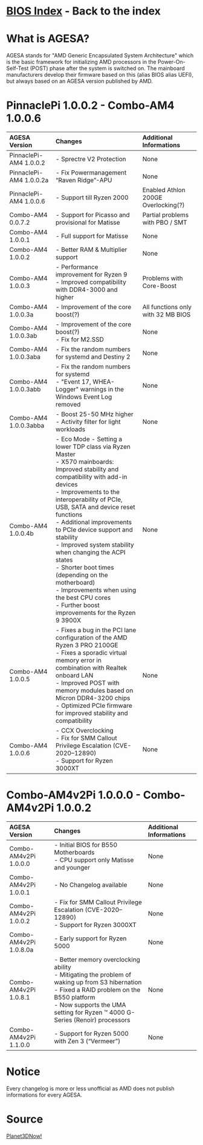 # [BIOS Index](/ASRockWiki/beta_bios/beta_bios) - Back to the index

# What is AGESA?

AGESA stands for "AMD Generic Encapsulated System Architecture" which is the basic framework for initializing AMD processors in the Power-On-Self-Test (POST) phase after the system is switched on. The mainboard manufacturers develop their firmware based on this (alias BIOS alias UEFI), but always based on an AGESA version published by AMD.

# PinnaclePi 1.0.0.2 - Combo-AM4 1.0.0.6

| AGESA Version | Changes | Additional Informations |                    
|:--------------|:--------|:------------------------|
|PinnaclePi-AM4 1.0.0.2 | - Sprectre V2 Protection | None |
|PinnaclePi-AM4 1.0.0.2a | - Fix Powermanagement “Raven Ridge”-APU | None |
|PinnaclePi-AM4 1.0.0.6 | - Support till Ryzen 2000 | Enabled Athlon 200GE Overlocking(?)
|Combo-AM4 0.0.7.2 | - Support for Picasso and provisional for Matisse | Partial problems with PBO / SMT
|Combo-AM4 1.0.0.1 | - Full support for Matisse | None |
|Combo-AM4 1.0.0.2 | - Better RAM & Multiplier support | None |
|Combo-AM4 1.0.0.3 | - Performance improvement for Ryzen 9<br> - Improved compatibility with DDR4-3000 and higher | Problems with Core-Boost
|Combo-AM4 1.0.0.3a | - Improvement of the core boost(?) | All functions only with 32 MB BIOS
|Combo-AM4 1.0.0.3ab | - Improvement of the core boost(?)<br>- Fix for M2.SSD | None |
|Combo-AM4 1.0.0.3aba | - Fix the random numbers for systemd and Destiny 2 | None |
|Combo-AM4 1.0.0.3abb | - Fix the random numbers for systemd<br>- "Event 17, WHEA-Logger" warnings in the Windows Event Log removed | None |
|Combo-AM4 1.0.0.3abba | - Boost 25-50 MHz higher<br>- Activity filter for light workloads | None |
|Combo-AM4 1.0.0.4b | - Eco Mode - Setting a lower TDP class via Ryzen Master<br>- X570 mainboards: Improved stability and compatibility with add-in devices<br>- Improvements to the interoperability of PCIe, USB, SATA and device reset functions<br>- Additional improvements to PCIe device support and stability<br>- Improved system stability when changing the ACPI states<br>- Shorter boot times (depending on the motherboard)<br>- Improvements when using the best CPU cores<br>- Further boost improvements for the Ryzen 9 3900X | None  |
|Combo-AM4 1.0.0.5 | - Fixes a bug in the PCI lane configuration of the AMD Ryzen 3 PRO 2100GE<br>- Fixes a sporadic virtual memory error in combination with Realtek onboard LAN <br>- Improved POST with memory modules based on Micron DDR4-3200 chips<br>- Optimized PCIe firmware for improved stability and compatibility | None  |
|Combo-AM4 1.0.0.6 | - CCX Overclocking<br>- Fix for SMM Callout Privilege Escalation (CVE-2020–12890)<br>- Support for Ryzen 3000XT | None   |

# Combo-AM4v2Pi 1.0.0.0 - Combo-AM4v2Pi 1.0.0.2

| AGESA Version | Changes | Additional Informations |                    
|:--------------|:--------|:------------------------|
|Combo-AM4v2Pi 1.0.0.0 | - Initial BIOS for B550 Motherboards<br>- CPU support only Matisse and younger | None |
|Combo-AM4v2Pi 1.0.0.1 | - No Changelog available | None |
|Combo-AM4v2Pi 1.0.0.2 | - Fix for SMM Callout Privilege Escalation (CVE-2020–12890)<br>- Support for Ryzen 3000XT | None |
|Combo-AM4v2Pi 1.0.8.0a | - Early support for Ryzen 5000 | None |
|Combo-AM4v2Pi 1.0.8.1 | - Better memory overclocking ability<br>- Mitigating the problem of waking up from S3 hibernation<br>- Fixed a RAID problem on the B550 platform<br>- Now supports the UMA setting for Ryzen ™ 4000 G-Series (Renoir) processors | None |
|Combo-AM4v2Pi 1.1.0.0 | - Support for Ryzen 5000 with Zen 3 (“Vermeer”) | None |


# Notice
Every changelog is more or less unofficial as AMD does not publish informations for every AGESA.

# Source

[Planet3DNow!](https://planet3dnow.de)